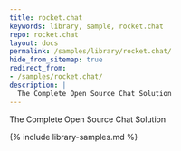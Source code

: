 ```yaml
---
title: rocket.chat
keywords: library, sample, rocket.chat
repo: rocket.chat
layout: docs
permalink: /samples/library/rocket.chat/
hide_from_sitemap: true
redirect_from:
- /samples/rocket.chat/
description: |
  The Complete Open Source Chat Solution
---
```


The Complete Open Source Chat Solution


{% include library-samples.md %}
